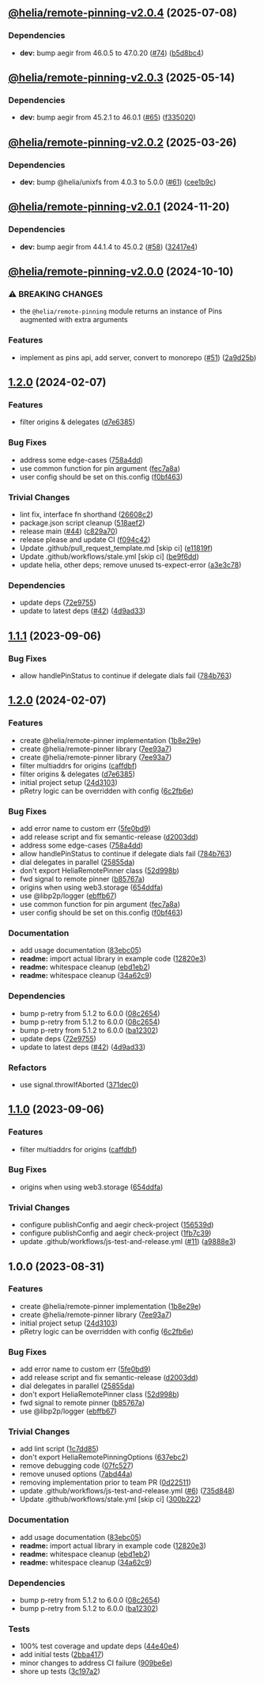 ## [@helia/remote-pinning-v2.0.4](https://github.com/ipfs/helia-remote-pinning/compare/@helia/remote-pinning-2.0.3...@helia/remote-pinning-2.0.4) (2025-07-08)

### Dependencies

* **dev:** bump aegir from 46.0.5 to 47.0.20 ([#74](https://github.com/ipfs/helia-remote-pinning/issues/74)) ([b5d8bc4](https://github.com/ipfs/helia-remote-pinning/commit/b5d8bc45562b6067dda267e2816e440cc5fe131f))

## [@helia/remote-pinning-v2.0.3](https://github.com/ipfs/helia-remote-pinning/compare/@helia/remote-pinning-2.0.2...@helia/remote-pinning-2.0.3) (2025-05-14)

### Dependencies

* **dev:** bump aegir from 45.2.1 to 46.0.1 ([#65](https://github.com/ipfs/helia-remote-pinning/issues/65)) ([f335020](https://github.com/ipfs/helia-remote-pinning/commit/f335020132df0e644184ef90574c10a69a0000e9))

## [@helia/remote-pinning-v2.0.2](https://github.com/ipfs/helia-remote-pinning/compare/@helia/remote-pinning-2.0.1...@helia/remote-pinning-2.0.2) (2025-03-26)

### Dependencies

* **dev:** bump @helia/unixfs from 4.0.3 to 5.0.0 ([#61](https://github.com/ipfs/helia-remote-pinning/issues/61)) ([cee1b9c](https://github.com/ipfs/helia-remote-pinning/commit/cee1b9c3c10c69dec6261c2dcdb59132e604533d))

## [@helia/remote-pinning-v2.0.1](https://github.com/ipfs/helia-remote-pinning/compare/@helia/remote-pinning-2.0.0...@helia/remote-pinning-2.0.1) (2024-11-20)

### Dependencies

* **dev:** bump aegir from 44.1.4 to 45.0.2 ([#58](https://github.com/ipfs/helia-remote-pinning/issues/58)) ([32417e4](https://github.com/ipfs/helia-remote-pinning/commit/32417e48286516f7969f26906af1109087b104b2))

## [@helia/remote-pinning-v2.0.0](https://github.com/ipfs/helia-remote-pinning/compare/@helia/remote-pinning-1.2.0...@helia/remote-pinning-2.0.0) (2024-10-10)

### ⚠ BREAKING CHANGES

* the `@helia/remote-pinning` module returns an instance of Pins augmented with extra arguments

### Features

* implement as pins api, add server, convert to monorepo ([#51](https://github.com/ipfs/helia-remote-pinning/issues/51)) ([2a9d25b](https://github.com/ipfs/helia-remote-pinning/commit/2a9d25b850fca56c7b30518c0cf0625b88fcf781))

## [1.2.0](https://github.com/ipfs/helia-remote-pinning/compare/v1.1.1...v1.2.0) (2024-02-07)


### Features

* filter origins & delegates ([d7e6385](https://github.com/ipfs/helia-remote-pinning/commit/d7e638580b0046b36c3097b83e67cc3c31ae76e4))


### Bug Fixes

* address some edge-cases ([758a4dd](https://github.com/ipfs/helia-remote-pinning/commit/758a4ddf26b2317e000b9bf88b6af01b0b1ca505))
* use common function for pin argument ([fec7a8a](https://github.com/ipfs/helia-remote-pinning/commit/fec7a8ab4e6f36bd1c51229bca0b9f0669b86311))
* user config should be set on this.config ([f0bf463](https://github.com/ipfs/helia-remote-pinning/commit/f0bf463f5656c7dc0c56af65e776a0b19f9dc818))


### Trivial Changes

* lint fix, interface fn shorthand ([26608c2](https://github.com/ipfs/helia-remote-pinning/commit/26608c28125390386dbedc86490474f62bbcdcda))
* package.json script cleanup ([518aef2](https://github.com/ipfs/helia-remote-pinning/commit/518aef221f1d79a312d3914e095268e5bbad5831))
* release main ([#44](https://github.com/ipfs/helia-remote-pinning/issues/44)) ([c829a70](https://github.com/ipfs/helia-remote-pinning/commit/c829a70f54f47559dac14ffa72d34e85dab41da5))
* release please and update CI ([f094c42](https://github.com/ipfs/helia-remote-pinning/commit/f094c42e47f52906e8471447ebe18d694c0085c5))
* Update .github/pull_request_template.md [skip ci] ([e11819f](https://github.com/ipfs/helia-remote-pinning/commit/e11819f0e22c64bdeee0d3e3b1c2468fb7715958))
* Update .github/workflows/stale.yml [skip ci] ([be9f6dd](https://github.com/ipfs/helia-remote-pinning/commit/be9f6dd0800429a5e338b9c6dc551a7a39ddd9ae))
* update helia, other deps; remove unused ts-expect-error ([a3e3c78](https://github.com/ipfs/helia-remote-pinning/commit/a3e3c785f1f07ab955834df5ba50cdf50b63fd3c))


### Dependencies

* update deps ([72e9755](https://github.com/ipfs/helia-remote-pinning/commit/72e975500ad4bacc32a26251bbdf7a2a08519f2d))
* update to latest deps ([#42](https://github.com/ipfs/helia-remote-pinning/issues/42)) ([4d9ad33](https://github.com/ipfs/helia-remote-pinning/commit/4d9ad331279f23fbcd001bf5469f3c5c9769c76d))

## [1.1.1](https://github.com/ipfs/helia-remote-pinning/compare/v1.1.0...v1.1.1) (2023-09-06)


### Bug Fixes

* allow handlePinStatus to continue if delegate dials fail ([784b763](https://github.com/ipfs/helia-remote-pinning/commit/784b7630054a69549184e3218feea32f835c86fe))

## [1.2.0](https://github.com/ipfs/helia-remote-pinning/compare/remote-pinning-v1.1.1...remote-pinning-v1.2.0) (2024-02-07)


### Features

* create @helia/remote-pinner implementation ([1b8e29e](https://github.com/ipfs/helia-remote-pinning/commit/1b8e29e4ce397fcb40b958a2dcfb156d4fe29045))
* create @helia/remote-pinner library ([7ee93a7](https://github.com/ipfs/helia-remote-pinning/commit/7ee93a7eba92bd257a787f113fb7dad7f15b7f23))
* create @helia/remote-pinner library ([7ee93a7](https://github.com/ipfs/helia-remote-pinning/commit/7ee93a7eba92bd257a787f113fb7dad7f15b7f23))
* filter multiaddrs for origins ([caffdbf](https://github.com/ipfs/helia-remote-pinning/commit/caffdbf759fac3e36ad3700f9093b05eeaca09ea))
* filter origins & delegates ([d7e6385](https://github.com/ipfs/helia-remote-pinning/commit/d7e638580b0046b36c3097b83e67cc3c31ae76e4))
* initial project setup ([24d3103](https://github.com/ipfs/helia-remote-pinning/commit/24d3103cccafb19ec2bd6d81a50ee0aeeef895bf))
* pRetry logic can be overridden with config ([6c2fb6e](https://github.com/ipfs/helia-remote-pinning/commit/6c2fb6eb3701e0172fbcfb61bc9dea22d14a4685))


### Bug Fixes

* add error name to custom err ([5fe0bd9](https://github.com/ipfs/helia-remote-pinning/commit/5fe0bd98cbb3471e1e29bc1e756dd4a7a39845c2))
* add release script and fix semantic-release ([d2003dd](https://github.com/ipfs/helia-remote-pinning/commit/d2003dd6ea1a2b9747729ae17a618c52da451dbd))
* address some edge-cases ([758a4dd](https://github.com/ipfs/helia-remote-pinning/commit/758a4ddf26b2317e000b9bf88b6af01b0b1ca505))
* allow handlePinStatus to continue if delegate dials fail ([784b763](https://github.com/ipfs/helia-remote-pinning/commit/784b7630054a69549184e3218feea32f835c86fe))
* dial delegates in parallel ([25855da](https://github.com/ipfs/helia-remote-pinning/commit/25855da6dc95df2acfd157ced1d65dd007723dd4))
* don't export HeliaRemotePinner class ([52d998b](https://github.com/ipfs/helia-remote-pinning/commit/52d998b4f3da5856f3eaced8474f547a368222fb))
* fwd signal to remote pinner ([b85767a](https://github.com/ipfs/helia-remote-pinning/commit/b85767a1a69db3669cce2dd054062fbdac5e0d49))
* origins when using web3.storage ([654ddfa](https://github.com/ipfs/helia-remote-pinning/commit/654ddfa0e8187f9d682e7219e6d9cca8710120f9))
* use @libp2p/logger ([ebffb67](https://github.com/ipfs/helia-remote-pinning/commit/ebffb674af55af78bc7c867c561bf479251c7a86))
* use common function for pin argument ([fec7a8a](https://github.com/ipfs/helia-remote-pinning/commit/fec7a8ab4e6f36bd1c51229bca0b9f0669b86311))
* user config should be set on this.config ([f0bf463](https://github.com/ipfs/helia-remote-pinning/commit/f0bf463f5656c7dc0c56af65e776a0b19f9dc818))


### Documentation

* add usage documentation ([83ebc05](https://github.com/ipfs/helia-remote-pinning/commit/83ebc05ed8ecb1b18049dd2ff63b5456e080daf8))
* **readme:** import actual library in example code ([12820e3](https://github.com/ipfs/helia-remote-pinning/commit/12820e350c695ec543394f896297b112eeab2456))
* **readme:** whitespace cleanup ([ebd1eb2](https://github.com/ipfs/helia-remote-pinning/commit/ebd1eb2228bc748032edf1a96bbc39d77ed1f404))
* **readme:** whitespace cleanup ([34a62c9](https://github.com/ipfs/helia-remote-pinning/commit/34a62c98da64589deae9ab95b64ed3a433b0528b))


### Dependencies

* bump p-retry from 5.1.2 to 6.0.0 ([08c2654](https://github.com/ipfs/helia-remote-pinning/commit/08c265495a9feb58b1788f1bfb627fd8f6ffe01e))
* bump p-retry from 5.1.2 to 6.0.0 ([08c2654](https://github.com/ipfs/helia-remote-pinning/commit/08c265495a9feb58b1788f1bfb627fd8f6ffe01e))
* bump p-retry from 5.1.2 to 6.0.0 ([ba12302](https://github.com/ipfs/helia-remote-pinning/commit/ba123023da2c457414e2619753dc10ea8c6d6c92))
* update deps ([72e9755](https://github.com/ipfs/helia-remote-pinning/commit/72e975500ad4bacc32a26251bbdf7a2a08519f2d))
* update to latest deps ([#42](https://github.com/ipfs/helia-remote-pinning/issues/42)) ([4d9ad33](https://github.com/ipfs/helia-remote-pinning/commit/4d9ad331279f23fbcd001bf5469f3c5c9769c76d))


### Refactors

* use signal.throwIfAborted ([371dec0](https://github.com/ipfs/helia-remote-pinning/commit/371dec07094ef9b2b3042440423e83b7c8fbb36e))

## [1.1.0](https://github.com/ipfs/helia-remote-pinning/compare/v1.0.0...v1.1.0) (2023-09-06)


### Features

* filter multiaddrs for origins ([caffdbf](https://github.com/ipfs/helia-remote-pinning/commit/caffdbf759fac3e36ad3700f9093b05eeaca09ea))


### Bug Fixes

* origins when using web3.storage ([654ddfa](https://github.com/ipfs/helia-remote-pinning/commit/654ddfa0e8187f9d682e7219e6d9cca8710120f9))


### Trivial Changes

* configure publishConfig and aegir check-project ([156539d](https://github.com/ipfs/helia-remote-pinning/commit/156539d129ca1b81f7fe5f86c23c7f14db52080a))
* configure publishConfig and aegir check-project ([1fb7c39](https://github.com/ipfs/helia-remote-pinning/commit/1fb7c392f00c9b525d69a7d6d40b45b9161d7b9b))
* update .github/workflows/js-test-and-release.yml ([#11](https://github.com/ipfs/helia-remote-pinning/issues/11)) ([a9888e3](https://github.com/ipfs/helia-remote-pinning/commit/a9888e3012692181e71b0ff92308ef04ce08e412))

## 1.0.0 (2023-08-31)


### Features

* create @helia/remote-pinner implementation ([1b8e29e](https://github.com/ipfs/helia-remote-pinning/commit/1b8e29e4ce397fcb40b958a2dcfb156d4fe29045))
* create @helia/remote-pinner library ([7ee93a7](https://github.com/ipfs/helia-remote-pinning/commit/7ee93a7eba92bd257a787f113fb7dad7f15b7f23))
* initial project setup ([24d3103](https://github.com/ipfs/helia-remote-pinning/commit/24d3103cccafb19ec2bd6d81a50ee0aeeef895bf))
* pRetry logic can be overridden with config ([6c2fb6e](https://github.com/ipfs/helia-remote-pinning/commit/6c2fb6eb3701e0172fbcfb61bc9dea22d14a4685))


### Bug Fixes

* add error name to custom err ([5fe0bd9](https://github.com/ipfs/helia-remote-pinning/commit/5fe0bd98cbb3471e1e29bc1e756dd4a7a39845c2))
* add release script and fix semantic-release ([d2003dd](https://github.com/ipfs/helia-remote-pinning/commit/d2003dd6ea1a2b9747729ae17a618c52da451dbd))
* dial delegates in parallel ([25855da](https://github.com/ipfs/helia-remote-pinning/commit/25855da6dc95df2acfd157ced1d65dd007723dd4))
* don't export HeliaRemotePinner class ([52d998b](https://github.com/ipfs/helia-remote-pinning/commit/52d998b4f3da5856f3eaced8474f547a368222fb))
* fwd signal to remote pinner ([b85767a](https://github.com/ipfs/helia-remote-pinning/commit/b85767a1a69db3669cce2dd054062fbdac5e0d49))
* use @libp2p/logger ([ebffb67](https://github.com/ipfs/helia-remote-pinning/commit/ebffb674af55af78bc7c867c561bf479251c7a86))


### Trivial Changes

* add lint script ([1c7dd85](https://github.com/ipfs/helia-remote-pinning/commit/1c7dd8567eed4f24bf0c5b55bc4d784664e3bd8f))
* don't export HeliaRemotePinningOptions ([637ebc2](https://github.com/ipfs/helia-remote-pinning/commit/637ebc2c0c57110bd4f0a3a94f9038222403a055))
* remove debugging code ([07fc527](https://github.com/ipfs/helia-remote-pinning/commit/07fc52757af901d757424ec5aa2189a89de8f782))
* remove unused options ([7abd44a](https://github.com/ipfs/helia-remote-pinning/commit/7abd44a02547a911a77fede5105eb2d85e9c8aed))
* removing implementation prior to team PR ([0d22511](https://github.com/ipfs/helia-remote-pinning/commit/0d225112e60e8487fe11cc0ccd2f48c49f88eac3))
* update .github/workflows/js-test-and-release.yml ([#6](https://github.com/ipfs/helia-remote-pinning/issues/6)) ([735d848](https://github.com/ipfs/helia-remote-pinning/commit/735d84880c0ce0eae9252370cf27ee0891922d50))
* Update .github/workflows/stale.yml [skip ci] ([300b222](https://github.com/ipfs/helia-remote-pinning/commit/300b2226b8fdc3768ed11acd4b67372f36351455))


### Documentation

* add usage documentation ([83ebc05](https://github.com/ipfs/helia-remote-pinning/commit/83ebc05ed8ecb1b18049dd2ff63b5456e080daf8))
* **readme:** import actual library in example code ([12820e3](https://github.com/ipfs/helia-remote-pinning/commit/12820e350c695ec543394f896297b112eeab2456))
* **readme:** whitespace cleanup ([ebd1eb2](https://github.com/ipfs/helia-remote-pinning/commit/ebd1eb2228bc748032edf1a96bbc39d77ed1f404))
* **readme:** whitespace cleanup ([34a62c9](https://github.com/ipfs/helia-remote-pinning/commit/34a62c98da64589deae9ab95b64ed3a433b0528b))


### Dependencies

* bump p-retry from 5.1.2 to 6.0.0 ([08c2654](https://github.com/ipfs/helia-remote-pinning/commit/08c265495a9feb58b1788f1bfb627fd8f6ffe01e))
* bump p-retry from 5.1.2 to 6.0.0 ([ba12302](https://github.com/ipfs/helia-remote-pinning/commit/ba123023da2c457414e2619753dc10ea8c6d6c92))


### Tests

* 100% test coverage and update deps ([44e40e4](https://github.com/ipfs/helia-remote-pinning/commit/44e40e430ecbe2d2fc20b9daa6a6a331646ed4d0))
* add initial tests ([2bba417](https://github.com/ipfs/helia-remote-pinning/commit/2bba417ef1c71938fff55cac74710c1154bc00ba))
* minor changes to address CI failure ([909be6e](https://github.com/ipfs/helia-remote-pinning/commit/909be6e1ecfc67af19667c3afd9509209d7e958a))
* shore up tests ([3c197a2](https://github.com/ipfs/helia-remote-pinning/commit/3c197a2163557a04e17c1cb935a2bcff319bf778))
